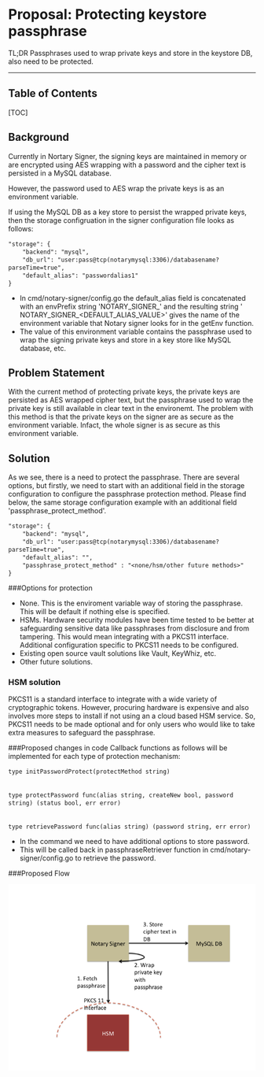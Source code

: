 Proposal: Protecting keystore passphrase 
==========================================


TL;DR Passphrases used to wrap private keys and store in the keystore DB, also need to be protected.

----------

Table of Contents
----------
[TOC]



Background
-------------

Currently in Nortary Signer, the signing keys are maintained in memory or are encrypted using AES wrapping with a password and the cipher text is persisted in a MySQL database. 

However, the password used to AES wrap the private keys is as an environment variable. 

If using the MySQL DB as a key store to persist the wrapped private keys, then the storage configruation in the signer configuration file looks as follows:

```
"storage": {
	"backend": "mysql",
	"db_url": "user:pass@tcp(notarymysql:3306)/databasename?parseTime=true",
	"default_alias": "passwordalias1"
}

```
 - In cmd/notary-signer/config.go the default_alias field is concatenated with an  envPrefix string 'NOTARY_SIGNER\_' and the resulting string  '	NOTARY_SIGNER_<DEFAULT_ALIAS_VALUE>' gives the name of the environment variable that Notary signer looks for in the getEnv function.
 - The value of this environment variable contains the passphrase used to wrap the signing private keys and store in a key store like MySQL database, etc.   


Problem Statement
-------------
With the current method of protecting private keys, the private keys are persisted as AES wrapped cipher text, but the passphrase used to wrap the private key is still available in clear text in the environemt. The problem with this method is that the private keys on the signer are as secure as the environment variable. Infact, the whole signer is as secure as this environment variable.



Solution
-------------
As we see, there is a need to protect the passphrase. There are several options, but firstly, we need to start with an additional field in the storage configuration to configure the passphrase protection method. Please find below, the same storage configuration example with an additional field 'passphrase_protect_method'.

```
"storage": {
	"backend": "mysql",
	"db_url": "user:pass@tcp(notarymysql:3306)/databasename?parseTime=true",
	"default_alias": "",
	"passphrase_protect_method" : "<none/hsm/other future methods>"
}

```

###Options for protection
 - None. This is the enviroment variable way of storing the passphrase. This will be default if nothing else is specified. 
 - HSMs. Hardware security modules have been time tested to be better at safeguarding sensitive data like passphrases from disclosure and from tampering. This would mean integrating with a PKCS11 interface. Additional configuration specific to PKCS11 needs to be configured.
 - Existing open source vault solutions like Vault, KeyWhiz, etc.
 - Other future solutions.

### HSM solution
PKCS11 is a standard interface to integrate with a wide variety of cryptographic tokens. However, procuring hardware is expensive and also involves more steps to install if not using an a cloud based HSM service. So, PKCS11 needs to be made optional and for only users who would like to take extra measures to safeguard the passphrase.

###Proposed changes in code
Callback functions as follows will be implemented for each type of protection mechanism:

```
type initPasswordProtect(protectMethod string)


type protectPassword func(alias string, createNew bool, password string) (status bool, err error)


type retrievePassword func(alias string) (password string, err error)

```

 - In the command we need to have additional options to store password.
 - This will be called back in passphraseRetriever function in cmd/notary-signer/config.go to retrieve the password.
 
 


###Proposed Flow

![Proposed flow](https://github.com/rhonnava/notary_proposal/blob/master/NewFlow.png)



